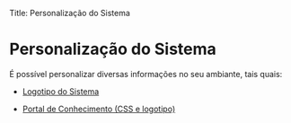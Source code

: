 Title: Personalização do Sistema

# Personalização do Sistema

É possível personalizar diversas informações no seu ambiante, tais quais:

- [Logotipo do Sistema][1]

- [Portal de Conhecimento (CSS e logotipo)][2]

[1]:/pt-br/citsmart-platform-9/platform-administration/environment-configuration/banner-logo.html
[2]:/pt-br/citsmart-platform-9/platform-administration/environment-configuration/knowledge-portal-customize-knowledge-portal.html
